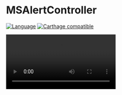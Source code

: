 # MSAlertController
[![Language](https://img.shields.io/badge/Swift-4-orange.svg)]()
[![Carthage compatible](https://img.shields.io/badge/Carthage-compatible-4BC51D.svg?style=flat)](https://github.com/Carthage/Carthage)

![alt text](https://github.com/manismku/MSAlertController/blob/master/MSAlertControllerExample/PromoAsset/Video-1.mp4)

